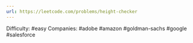 ```yaml
---
url: https://leetcode.com/problems/height-checker
---
```


Difficulty: #easy
Companies: #adobe #amazon #goldman-sachs #google #salesforce